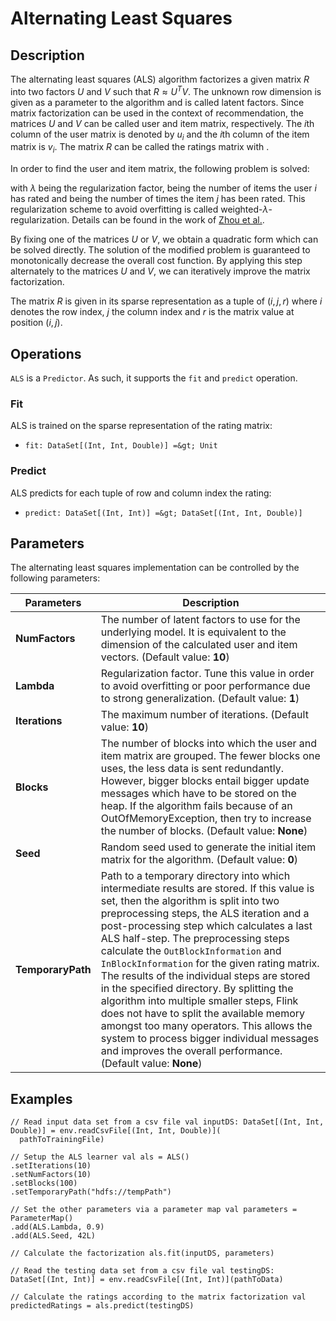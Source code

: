  $$ \newcommand{\R}{\mathbb{R}} \newcommand{\E}{\mathbb{E}} \newcommand{\x}{\mathbf{x}} \newcommand{\y}{\mathbf{y}} \newcommand{\wv}{\mathbf{w}} \newcommand{\av}{\mathbf{\alpha}} \newcommand{\bv}{\mathbf{b}} \newcommand{\N}{\mathbb{N}} \newcommand{\id}{\mathbf{I}} \newcommand{\ind}{\mathbf{1}} \newcommand{\0}{\mathbf{0}} \newcommand{\unit}{\mathbf{e}} \newcommand{\one}{\mathbf{1}} \newcommand{\zero}{\mathbf{0}} \newcommand\rfrac[2]{^{#1}\!/_{#2}} \newcommand{\norm}[1]{\left\lVert#1\right\rVert} $$

# Alternating Least Squares

## Description

The alternating least squares (ALS) algorithm factorizes a given matrix $R$ into two factors $U$ and $V$ such that $R \approx U^TV$. The unknown row dimension is given as a parameter to the algorithm and is called latent factors. Since matrix factorization can be used in the context of recommendation, the matrices $U$ and $V$ can be called user and item matrix, respectively. The $i$th column of the user matrix is denoted by $u_i$ and the $i$th column of the item matrix is $v_i$. The matrix $R$ can be called the ratings matrix with .

In order to find the user and item matrix, the following problem is solved:

with $\lambda$ being the regularization factor,  being the number of items the user $i$ has rated and  being the number of times the item $j$ has been rated. This regularization scheme to avoid overfitting is called weighted-$\lambda$-regularization. Details can be found in the work of [Zhou et al.](http://dx.doi.org/10.1007/978-3-540-68880-8_32).

By fixing one of the matrices $U$ or $V$, we obtain a quadratic form which can be solved directly. The solution of the modified problem is guaranteed to monotonically decrease the overall cost function. By applying this step alternately to the matrices $U$ and $V$, we can iteratively improve the matrix factorization.

The matrix $R$ is given in its sparse representation as a tuple of $(i, j, r)$ where $i$ denotes the row index, $j$ the column index and $r$ is the matrix value at position $(i,j)$.

## Operations

`ALS` is a `Predictor`. As such, it supports the `fit` and `predict` operation.

### Fit

ALS is trained on the sparse representation of the rating matrix:

*   `fit: DataSet[(Int, Int, Double)] =&gt; Unit`

### Predict

ALS predicts for each tuple of row and column index the rating:

*   `predict: DataSet[(Int, Int)] =&gt; DataSet[(Int, Int, Double)]`

## Parameters

The alternating least squares implementation can be controlled by the following parameters:

| Parameters | Description |
| --- | --- |
| **NumFactors** | The number of latent factors to use for the underlying model. It is equivalent to the dimension of the calculated user and item vectors. (Default value: **10**) |
| **Lambda** | Regularization factor. Tune this value in order to avoid overfitting or poor performance due to strong generalization. (Default value: **1**) |
| **Iterations** | The maximum number of iterations. (Default value: **10**) |
| **Blocks** | The number of blocks into which the user and item matrix are grouped. The fewer blocks one uses, the less data is sent redundantly. However, bigger blocks entail bigger update messages which have to be stored on the heap. If the algorithm fails because of an OutOfMemoryException, then try to increase the number of blocks. (Default value: **None**) |
| **Seed** | Random seed used to generate the initial item matrix for the algorithm. (Default value: **0**) |
| **TemporaryPath** | Path to a temporary directory into which intermediate results are stored. If this value is set, then the algorithm is split into two preprocessing steps, the ALS iteration and a post-processing step which calculates a last ALS half-step. The preprocessing steps calculate the `OutBlockInformation` and `InBlockInformation` for the given rating matrix. The results of the individual steps are stored in the specified directory. By splitting the algorithm into multiple smaller steps, Flink does not have to split the available memory amongst too many operators. This allows the system to process bigger individual messages and improves the overall performance. (Default value: **None**) |

## Examples



```
// Read input data set from a csv file val inputDS: DataSet[(Int, Int, Double)] = env.readCsvFile[(Int, Int, Double)](
  pathToTrainingFile)

// Setup the ALS learner val als = ALS()
.setIterations(10)
.setNumFactors(10)
.setBlocks(100)
.setTemporaryPath("hdfs://tempPath")

// Set the other parameters via a parameter map val parameters = ParameterMap()
.add(ALS.Lambda, 0.9)
.add(ALS.Seed, 42L)

// Calculate the factorization als.fit(inputDS, parameters)

// Read the testing data set from a csv file val testingDS: DataSet[(Int, Int)] = env.readCsvFile[(Int, Int)](pathToData)

// Calculate the ratings according to the matrix factorization val predictedRatings = als.predict(testingDS)
```



